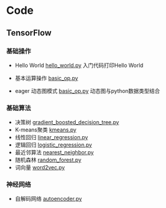 # Code

## TensorFlow
### 基础操作
- Hello World [hello_world.py](example/basic_op/hello_world.py) 入门代码打印Hello World

- 基本运算操作 [basic_op.py](example/basic_op/basic_op.py) 

- eager 动态图模式 [basic_op.py](example/basic_op/eager_api.py) 动态图与python数据类型结合

### 基础算法
- 决策树 [gradient_boosted_decision_tree.py](example/basic_model/gradient_boosted_decision_tree.py)
- K-means聚类 [kmeans.py](example/basic_model/kmeans.py)
- 线性回归 [linear_regression.py](example/basic_model/linear_regression.py)
- 逻辑回归 [logistic_regression.py](example/basic_model/logistic_regression.py)
- 最近邻算法 [nearest_neighbor.py](example/basic_model/nearest_neighbor.py)
- 随机森林 [random_forest.py](example/basic_model/random_forest.py)
- 词向量 [word2vec.py](example/basic_model/word2vec.py)

### 神经网络
- 自解码网络 [autoencoder.py](example/NN/autoencoder.py)